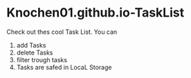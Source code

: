 # Knochen01.github.io-TaskList

Check out thes cool Task List. You can 
1. add Tasks
2. delete Tasks
3. filter trough tasks
4. Tasks are safed in LocaL Storage
